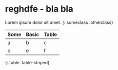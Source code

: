 # reghdfe - bla bla

Lorem ipsum dolor sit amet.
{:.someclass .otherclass}

Some | Basic | Table
-----|-------|------
a    | b     | c
d    | e     | f
{:.table .table-striped}




